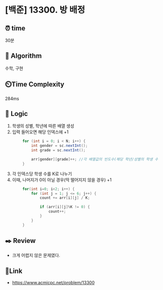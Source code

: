 # [백준] 13300. 방 배정 
 
## ⏰  **time**
30분 

## :pushpin: **Algorithm**
수학, 구현 

## ⏲️**Time Complexity**
284ms

## :round_pushpin: **Logic**
1. 학생의 성별, 학년에 따른 배열 생성
2. 입력 들어오면 해당 인덱스에 +1 
```java
        for (int i = 0; i < N; i++) {
            int gender = sc.nextInt();
            int grade = sc.nextInt();
            
            arr[gender][grade]++; //각 배열값의 빈도수(해당 학년/성별의 학생 수)
        }
```

3. 각 인덱스당 학생 수를 K로 나누기
4. 이때, 나머지가 0이 아닐 경우(딱 떨어지지 않을 경우) +1
```java
        for(int i=0; i<2; i++) {
            for (int j = 1; j <= 6; j++) {
                count += arr[i][j] / K;
                
                if (arr[i][j]%K != 0) {
                    count++;
                }
            }
        }
```

## :black_nib: **Review**
- 크게 어렵지 않은 문제였다.

## 📡**Link**
- https://www.acmicpc.net/problem/13300 

